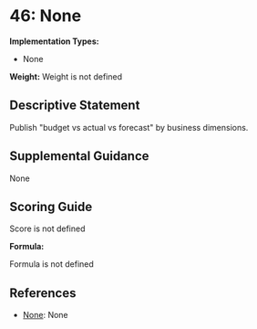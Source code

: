 # 46: None

**Implementation Types:**

- None

**Weight:** Weight is not defined

## Descriptive Statement

Publish "budget vs actual vs forecast" by business dimensions.

## Supplemental Guidance

None

## Scoring Guide

Score is not defined

**Formula:**

Formula is not defined

## References

- [None](None): None

